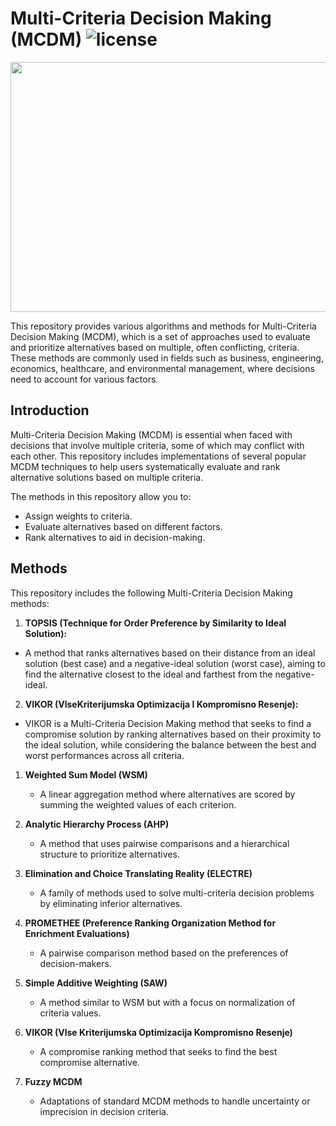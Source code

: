 # Multi-Criteria Decision Making (MCDM) ![license](https://img.shields.io/github/license/Pegah-Ardehkhani/Multi-Criteria-Decision-Making.svg)

<p align="center"> 
  <img width="600" height="400" src="https://i.ytimg.com/vi/7OoKJHvsUbo/maxresdefault.jpg"> 
</p>

This repository provides various algorithms and methods for Multi-Criteria Decision Making (MCDM), which is a set of approaches used to evaluate and prioritize alternatives based on multiple, often conflicting, criteria. These methods are commonly used in fields such as business, engineering, economics, healthcare, and environmental management, where decisions need to account for various factors.

## Introduction

Multi-Criteria Decision Making (MCDM) is essential when faced with decisions that involve multiple criteria, some of which may conflict with each other. This repository includes implementations of several popular MCDM techniques to help users systematically evaluate and rank alternative solutions based on multiple criteria.

The methods in this repository allow you to:

- Assign weights to criteria.
- Evaluate alternatives based on different factors.
- Rank alternatives to aid in decision-making.

## Methods

This repository includes the following Multi-Criteria Decision Making methods:

1. **TOPSIS (Technique for Order Preference by Similarity to Ideal Solution):**
 - A method that ranks alternatives based on their distance from an ideal solution (best case) and a negative-ideal solution (worst case), aiming to find the alternative closest to the ideal and farthest from the negative-ideal.

2. **VIKOR (VlseKriterijumska Optimizacija I Kompromisno Resenje):**
 - VIKOR is a Multi-Criteria Decision Making method that seeks to find a compromise solution by ranking alternatives based on their proximity to the ideal solution, while considering the balance between the best and worst performances across all criteria.


1. **Weighted Sum Model (WSM)**
   - A linear aggregation method where alternatives are scored by summing the weighted values of each criterion.

2. **Analytic Hierarchy Process (AHP)**
   - A method that uses pairwise comparisons and a hierarchical structure to prioritize alternatives.

4. **Elimination and Choice Translating Reality (ELECTRE)**
   - A family of methods used to solve multi-criteria decision problems by eliminating inferior alternatives.

5. **PROMETHEE (Preference Ranking Organization Method for Enrichment Evaluations)**
   - A pairwise comparison method based on the preferences of decision-makers.

6. **Simple Additive Weighting (SAW)**
   - A method similar to WSM but with a focus on normalization of criteria values.

7. **VIKOR (Vlse Kriterijumska Optimizacija Kompromisno Resenje)**
   - A compromise ranking method that seeks to find the best compromise alternative.

8. **Fuzzy MCDM**
   - Adaptations of standard MCDM methods to handle uncertainty or imprecision in decision criteria.
